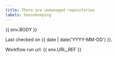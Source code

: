 ```yaml
---
title: There are unmanaged repositories
labels: housekeeping
---
```

{{ env.BODY }}

Last checked on  {{ date | date('YYYY-MM-DD') }}.

Workflow run url: {{ env.URL_REF }}
